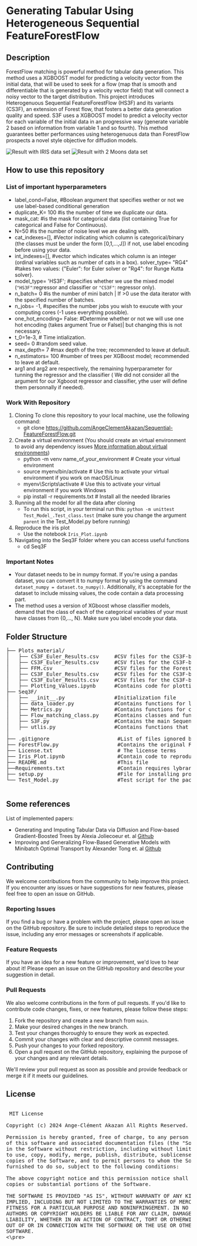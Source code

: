 
# Generating Tabular Using Heterogeneous Sequential FeatureForestFlow

## Description
ForestFlow matching is powerful method for tabular data generation.  This method uses a XGBOOST model for predicting a velocity vector from the initial data, that will be used to seek for a flow (map that is smooth and differentiable that is generated by a velocity vector field) that will connect a noisy vector to the target distribution. This project introduces Heterogenuous Sequential FeatureForestFlow (HS3F) and its variants (CS3F),  an extension of Forest flow, that  fosters a better data generation quality and speed. S3F uses a XGBOOST model to predict a velocity vector for each variable of the initial data in an progressive way (generate variable 2 based on information from variable 1  and so fourth). This method guarantees better performances using heterogenuous data than ForestFlow prospects a novel style objective for diffudion models.

![Result with IRIS data set](iris_plot.png)  ![Result with 2 Moons data set](2Moons.png)


<!-- For better understanding of this code, I have designed a simpler version on [Google Colab](https://drive.google.com/file/d/13JOngqBCCOZc0ixlmDmLcIRPPljHyfvv/view?usp=sharing) -->

## How to use this repository
 ### List of important hyperparameters           
* label_cond=False, #Boolean argument that specifies wether or not we use label-based conditional generation 
* duplicate_K= 100 #is the number of time we duplicate our data.
* mask_cat: #is the mask for categorical data (list containing True for categorical and False for Continuous).
* N=50 #is the number of noise level we are dealing with.
* cat_indexes=[], #Vector indicating which column is categorical/binary (the classes must be under the form [0,1,...,J]) if not, use label encoding before using your data.
* int_indexes=[], #vector which indicates which column is an integer (ordinal variables such as number of cats in a box).
 solver_type= "RG4" #takes two values: {"Euler": for Euler solver or "Rg4": for Runge Kutta solver}.
* model_type= 'HS3F'; #specifies whether we use the mixed model (`"HS3F"`:regressor and classifier or `"CS3F"`: regressor only).
* n_batch= 0 #is the number of mini batch | If >0 use the data iterator with the specified number of batches.
* n_jobs= -1, #specifies the number jobs you wish to exucute with your computing cores (-1 uses everything possible).
* one_hot_encoding= False: #Determine whether or not we will use one hot encoding (takes argument True or False)| but changing this is not necessary.
* t_0=1e-3, # Time intialization.
* seed= 0 #random seed value.
* max_depth= 7 #max depth of the tree; recommended to leave at default.
* n_estimators= 100 #number of trees per XGBoost model; recommended to leave at default.
* arg1 and arg2 are respectively, the remaining hyperparameter for tunning the regressor and the classifier ( We did not consider all the argument for our Xgboost regressor and classifier, ythe user will define them personnally if needed).


### Work With Repository
1. Cloning
To clone this repository to your local machine, use the following command:
    * git clone https://github.com/AngeClementAkazan/Sequential-FeatureForestFlow.git 
2. Create a virtual environment (You should create an virtual environment to avoid any dependency issues [More information about virtual environments](https://docs.python.org/3/library/venv.html))
    * python -m venv name_of_your_environment # Create your virtual environment
    * source myenv/bin/activate  # Use this to activate your virtual environment if you work on macOS/Linux
    * myenv\Scripts\activate     # Use this to activate your virtual environment if you work  Windows
    * pip install -r requirements.txt # Install all the needed libraries
3. Running all the model for all the data after cloning
    * To run this script, in your terminal run this:  `python -m unittest Test_Model_.Test_class.test` (make sure you change the argument `parent` in the Test_Model.py before running)
4. Reproduce the iris plot 
    * Use the notebook `Iris_Plot.ipynb`
5.  Navigating into the Seq3F folder where you can access useful functions
    * cd Seq3F 
### Important Notes
* Your dataset needs to be in numpy format. If you're using a pandas dataset, you can convert it to numpy format by using the command `dataset_numpy = dataset.to_numpy()`. Additionally, it's acceptable for the dataset to include missing values, the code contain a data processing part.
* The method uses a version of XGboost whose classifier models, demand that the class of each of the categorical variables of your  must have classes from {0,..., N}. Make sure you label encode your data.

<!-- You can either set the  variable `Use_OneHotEnc` to `True` or before you input your model you can use an appropriate encoding method to respect this constraint. -->

## Folder Structure
<pre>
├── Plots_material/
│   ├── CS3F_Euler_Results.csv     #CSV files for the CS3F-based Euler results 
│   ├── CS3F_Euler_Results.csv     #CSV files for the CS3F-based Euler results
│   ├── FFM.csv                    #CSV files for the ForestFlow results
│   ├── CS3F_Euler_Results.csv     #CSV files for the CS3F-based Euler results
│   ├── CS3F_Euler_Results.csv     #CSV files for the CS3F-based Euler results
│   ├── Plotting_Values.ipynb      #Contains code for plotting  the results for all metrics for each of the methods used in this study
├── Seq3F/
│   ├── __init__.py                #Initialization file  
│   ├── data_loader.py             #Contains functions for loading data
│   ├── Metrics.py                 #Contains functions for calculating metrics
│   ├── Flow_matching_class.py     #Contains classes and functions for flow matching
│   ├── S3F.py                     #Contains the main Sequential-FeatureForestFlow class 
│   ├── utlis.py                   #Contains functions that feeds Metrics.pyand S3F.py 
│       
├── .gitignore                      #List of files ignored by git (pycache and DS_Store)
├── ForestFlow.py                   #Contains the original ForestFlow Class
├── License.txt                     # The license terms
├── Iris_Plot.ipynb                 #Contain code to reprodu ce the iris file
├── README.md                       #This file
├──Requirements.txt                 #Contain requires lybraries
├── setup.py                        #File for installing project as a package
└── Test_Model.py                   #Test script for the package.

</pre>
<!-- <pre>
│
├── My_pachage/
│   ├── utils/
│       ├── __init__.py                 #Initialization file  for the utils modules
│       ├── Data_loading.py             #Contains functions for loading data
│       ├── Flow_matching_class.py      #Contains classes and functions for flow matching
│       ├── Metrics_Functions.py        #Contains functions for calculating metrics
│       ├── Solver_Functions.py         #Contains functions for solving problems 
│       ├── Training_Functions.py       #Contains functions for training models   
│    ├── __init__.py                    #Initialization file for the Sampling  module
│    ├── Sampling_Functions.py          #Contains functions for sampling data 
├── .gitignore                  #List of files ignored by git
├── License.txt                 # The license terms
├── README.md                   #This file
├── setup.py                    #File for installing project as a package
└── Test_Model.py               #Test script for the package.

</pre> -->
## Some references
List of implemented papers:

* Generating and Imputing Tabular Data via Diffusion and Flow-based
Gradient-Boosted Trees by Alexia Joliecoeur et. al [Github](https://github.com/SamsungSAILMontreal/ForestDiffusion)
* Improving and Generalizing Flow-Based Generative Models
with Minibatch Optimal Transport by Alexander Tong et. al [Github](https://github.com/atong01/conditional-flow-matching)
 ## Contributing

We welcome contributions from the community to help improve this project. If you encounter any issues or have suggestions for new features, please feel free to open an issue on GitHub.

### Reporting Issues
If you find a bug or have a problem with the project, please open an issue on the GitHub repository. Be sure to include detailed steps to reproduce the issue, including any error messages or screenshots if applicable.

### Feature Requests
If you have an idea for a new feature or improvement, we'd love to hear about it! Please open an issue on the GitHub repository and describe your suggestion in detail.

### Pull Requests
We also welcome contributions in the form of pull requests. If you'd like to contribute code changes, fixes, or new features, please follow these steps:

1. Fork the repository and create a new branch from `main`.
2. Make your desired changes in the new branch.
3. Test your changes thoroughly to ensure they work as expected.
4. Commit your changes with clear and descriptive commit messages.
5. Push your changes to your forked repository.
6. Open a pull request on the GitHub repository, explaining the purpose of your changes and any relevant details.

We'll review your pull request as soon as possible and provide feedback or merge it if it meets our guidelines.

## License
 <pre> 
 MIT License

Copyright (c) 2024 Ange-Clément Akazan All Rights Reserved.

Permission is hereby granted, free of charge, to any person obtaining a copy
of this software and associated documentation files (the "Software"), to deal
in the Software without restriction, including without limitation the rights
to use, copy, modify, merge, publish, distribute, sublicense, and/or sell
copies of the Software, and to permit persons to whom the Software is
furnished to do so, subject to the following conditions:

The above copyright notice and this permission notice shall be included in all
copies or substantial portions of the Software.

THE SOFTWARE IS PROVIDED "AS IS", WITHOUT WARRANTY OF ANY KIND, EXPRESS OR
IMPLIED, INCLUDING BUT NOT LIMITED TO THE WARRANTIES OF MERCHANTABILITY,
FITNESS FOR A PARTICULAR PURPOSE AND NONINFRINGEMENT. IN NO EVENT SHALL THE
AUTHORS OR COPYRIGHT HOLDERS BE LIABLE FOR ANY CLAIM, DAMAGES OR OTHER
LIABILITY, WHETHER IN AN ACTION OF CONTRACT, TORT OR OTHERWISE, ARISING FROM,
OUT OF OR IN CONNECTION WITH THE SOFTWARE OR THE USE OR OTHER DEALINGS IN THE
SOFTWARE. 
<\pre>

<!-- #endregion -->

